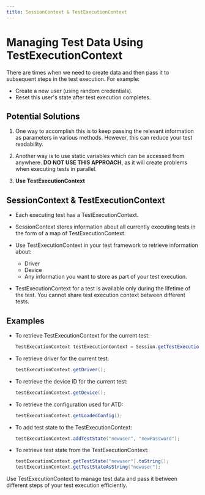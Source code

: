 ```yaml
---
title: SessionContext & TestExecutionContext
---
```


# Managing Test Data Using TestExecutionContext

There are times when we need to create data and then pass it to subsequent steps in the test execution. For example:

- Create a new user (using random credentials).
- Reset this user's state after test execution completes.

## Potential Solutions

1. One way to accomplish this is to keep passing the relevant information as parameters in various methods. However, this can reduce your test readability.

2. Another way is to use static variables which can be accessed from anywhere. **DO NOT USE THIS APPROACH**, as it will create problems when executing tests in parallel.

3. **Use TestExecutionContext**

## SessionContext & TestExecutionContext

- Each executing test has a TestExecutionContext.
- SessionContext stores information about all currently executing tests in the form of a map of TestExecutionContext.
- Use TestExecutionContext in your test framework to retrieve information about:
    - Driver
    - Device
    - Any information you want to store as part of your test execution.

- TestExecutionContext for a test is available only during the lifetime of the test. You cannot share test execution context between different tests.

## Examples

- To retrieve TestExecutionContext for the current test:
  ```java
  TestExecutionContext testExecutionContext = Session.getTestExecutionContext(Thread.currentThread().getId()); 
  ```
- To retrieve driver for the current test:
  ```java
  testExecutionContext.getDriver();
    ```
- To retrieve the device ID for the current test:
  ```java
  testExecutionContext.getDevice();
  ```
- To retrieve the configuration used for ATD:
    ```java
    testExecutionContext.getLoadedConfig();
    ```
- To add test state to the TestExecutionContext:
    ```java
    testExecutionContext.addTestState("newuser", "newPassword");
    ```
- To retrieve test state from the TestExecutionContext:
    ```java
    testExecutionContext.getTestState("newuser").toString();
    testExecutionContext.getTestStateAsString("newuser");
    ```
Use TestExecutionContext to manage test data and pass it between different steps of your test execution efficiently.
